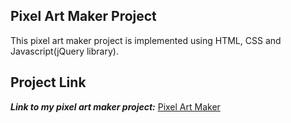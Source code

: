## Pixel Art Maker Project
This pixel art maker project is implemented using HTML, CSS and Javascript(jQuery library).

## Project Link
***Link to my pixel art maker project:*** [Pixel Art Maker](www.mekzy-o.github.io)
